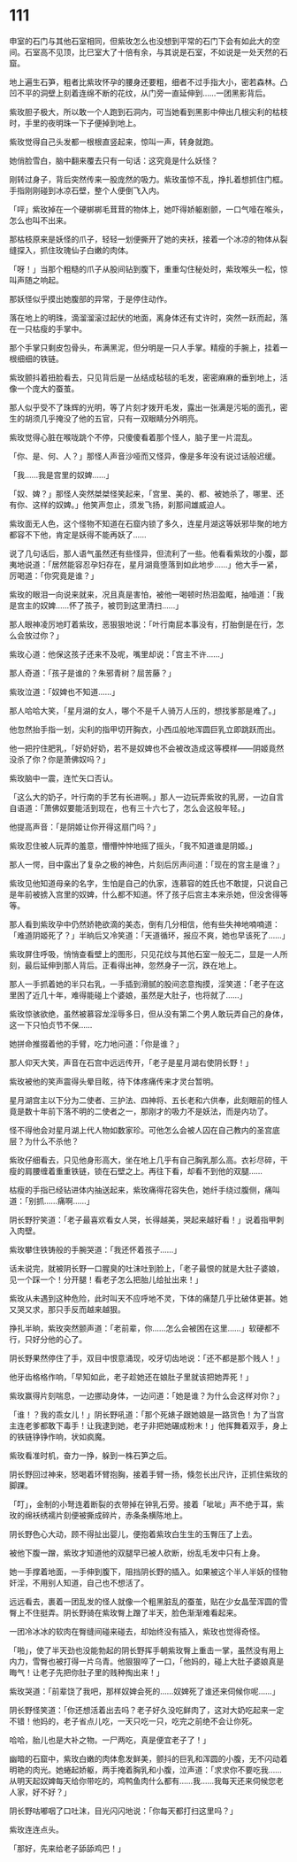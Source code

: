 # 111

申室的石门与其他石室相同，但紫玫怎么也没想到平常的石门下会有如此大的空间。石室高不见顶，比巳室大了十倍有余，与其说是石室，不如说是一处天然的石窟。

地上遍生石笋，粗者比紫玫怀孕的腰身还要粗，细者不过手指大小，密若森林。凸凹不平的洞壁上刻着连绵不断的花纹，从门旁一直延伸到……一团黑影背后。

紫玫胆子极大，所以敢一个人跑到石洞内，可当她看到黑影中伸出几根尖利的枯枝时，手里的夜明珠一下子便掉到地上。

紫玫觉得自己头发都一根根直竖起来，惊叫一声，转身就跑。

她俏脸雪白，脑中翻来覆去只有一句话：这究竟是什么妖怪？

刚转过身子，背后突然传来一股庞然的吸力。紫玫虽惊不乱，挣扎着想抓住门框。手指刚刚碰到冰凉石壁，整个人便倒飞入内。

「呯」紫玫掉在一个硬梆梆毛茸茸的物体上，她吓得娇躯剧颤，一口气噎在喉头，怎么也叫不出来。

那枯枝原来是妖怪的爪子，轻轻一划便撕开了她的夹袄，接着一个冰凉的物体从裂缝探入，抓住玫瑰仙子白嫩的肉体。

「呀！」当那个粗糙的爪子从股间钻到腹下，重重勾住秘处时，紫玫喉头一松，惊叫声随之响起。

那妖怪似乎摸出她腹部的异常，于是停住动作。

落在地上的明珠，滴溜溜滚过起伏的地面，离身体还有丈许时，突然一跃而起，落在一只枯瘦的手掌中。

那个手掌只剩皮包骨头，布满黑泥，但分明是一只人手掌。精瘦的手腕上，挂着一根细细的铁链。

紫玫颤抖着扭脸看去，只见背后是一丛结成毡毯的毛发，密密麻麻的垂到地上，活像一个庞大的蚕茧。

那人似乎受不了珠辉的光明，等了片刻才拨开毛发，露出一张满是污垢的面孔，密生的胡须几乎掩没了他的五官，只有一双眼睛分外明亮。

紫玫觉得心脏在喉咙跳个不停，只傻傻看着那个怪人，脑子里一片混乱。

「你、是、何、人？」那怪人声音沙哑而又怪异，像是多年没有说过话般迟缓。

「我……我是宫里的奴婢……」

「奴、婢？」那怪人突然桀桀怪笑起来，「宫里、美的、都、被她杀了，哪里、还有你、这样的奴婢。」他笑声忽止，须发飞扬，刹那间雄威迫人。

紫玫面无人色，这个怪物不知道在石窟内锁了多久，连星月湖这等妖邪毕聚的地方都容不下他，肯定是妖得不能再妖了……

说了几句话后，那人语气虽然还有些怪异，但流利了一些。他看看紫玫的小腹，鄙夷地说道：「居然能容忍孕妇存在，星月湖竟堕落到如此地步……」他大手一紧，厉喝道：「你究竟是谁？」

紫玫的眼泪一向说来就来，况且真是害怕，被他一喝顿时热泪盈眶，抽噎道：「我是宫主的奴婢……怀了孩子，被罚到这里清扫……」

那人眼神凌厉地盯着紫玫，恶狠狠地说：「叶行南屁本事没有，打胎倒是在行，怎么会放过你？」

紫玫心道：他保这孩子还来不及呢，嘴里却说：「宫主不许……」

那人奇道：「孩子是谁的？朱邪青树？屈苦藤？」

紫玫泣道：「奴婢也不知道……」

那人哈哈大笑，「星月湖的女人，哪个不是千人骑万人压的，想找爹那是难了。」

他忽然抬手指一划，尖利的指甲切开胸衣，小西瓜般地浑圆巨乳立即跳跃而出。

他一把拧住肥乳，「好奶好奶，若不是奴婢也不会被改造成这等模样——阴姬竟然没杀了你？你是萧佛奴吗？」

紫玫脑中一震，连忙矢口否认。

「这么大的奶子，叶行南的手艺有长进啊。」那人一边玩弄紫玫的乳房，一边自言自语道：「萧佛奴要能活到现在，也有三十六七了，怎么会这般年轻。」

他提高声音：「是阴姬让你开得这扇门吗？」

紫玫忍住被人玩弄的羞意，懵懵忡忡地摇了摇头，「我不知道谁是阴姬。」

那人一愕，目中露出了复杂之极的神色，片刻后厉声问道：「现在的宫主是谁？」

紫玫见他知道母亲的名字，生怕是自己的仇家，连慕容的姓氏也不敢提，只说自己是年前被掳入宫里的奴婢，什么都不知道。怀了孩子后宫主本来杀她，但没舍得等等。

那人看到紫玫孕中仍然娇艳欲滴的美态，倒有几分相信，他有些失神地喃喃道：「难道阴姬死了？」半晌后又冷笑道：「天道循环，报应不爽，她也早该死了……」

紫玫屏住呼吸，悄悄查看壁上的图形，只见花纹与其他石室一般无二，显是一人所刻，最后延伸到那人背后。正看得出神，忽然身子一沉，跌在地上。

那人一手抓着她的半只右乳，一手插到滑腻的股间恣意掏摸，淫笑道：「老子在这里困了近几十年，难得能碰上个婆娘，虽然是大肚子，也将就了……」

紫玫惊骇欲绝，虽然被慕容龙淫辱多日，但从没有第二个男人敢玩弄自己的身体，这一下只怕贞节不保……

她拼命推掇着他的手臂，吃力地问道：「你是谁？」

那人仰天大笑，声音在石宫中远远传开，「老子是星月湖右使阴长野！」

紫玫被他的笑声震得头晕目眩，待下体疼痛传来才灵台暂明。

星月湖宫主以下分为二使者、三护法、四神将、五长老和六供奉，此刻眼前的怪人竟是数十年前下落不明的二使者之一，那刚才的吸力不是妖法，而是内功了。

怪不得他会对星月湖上代人物如数家珍。可他怎么会被人囚在自己教内的圣宫底层？为什么不杀他？

紫玫仔细看去，只见他身形高大，坐在地上几乎有自己胸乳那么高。衣衫尽碎，干瘦的肩腰缠着重重铁链，锁在石壁之上。再往下看，却看不到他的双腿……

枯瘦的手指已经钻进体内抽送起来，紫玫痛得花容失色，她纤手绕过腹侧，痛叫道：「别抓……痛啊……」

阴长野狞笑道：「老子最喜欢看女人哭，长得越美，哭起来越好看！」说着指甲刺入肉壁。

紫玫攀住铁铸般的手腕哭道：「我还怀着孩子……」

话未说完，就被阴长野一口腥臭的吐沫吐到脸上，「老子最恨的就是大肚子婆娘，见一个踩一个！分开腿！看老子怎么把胎儿给扯出来！」

紫玫从未遇到这种危险，此时叫天不应呼地不灵，下体的痛楚几乎比破体更甚。她又哭又求，那只手反而越来越狠。

挣扎半晌，紫玫突然颤声道：「老前辈，你……怎么会被困在这里……」软硬都不行，只好分他的心了。

阴长野果然停住了手，双目中恨意涌现，咬牙切齿地说：「还不都是那个贱人！」

他牙齿格格作响，「早知如此，老子趁她还在娘肚子里就该把她弄死！」

紫玫赢得片刻喘息，一边挪动身体，一边问道：「她是谁？为什么会这样对你？」

「谁！？我的乖女儿！」阴长野吼道：「那个死婊子跟她娘是一路货色！为了当宫主连老爹都敢下毒手！让我逮到她，老子非把她碾成粉末！」他挥舞着双手，身上的铁链铮铮作响，状如疯魔。

紫玫看准时机，奋力一挣，躲到一株石笋之后。

阴长野回过神来，怒喝着环臂抱胸，接着手臂一扬，倏忽长出尺许，正抓住紫玫的脚踝。

「叮」，金制的小弩连着断裂的衣带掉在钟乳石旁。接着「呲呲」声不绝于耳，紫玫的绵袄绣襦片刻便被撕成碎片，赤条条横陈地上。

阴长野色心大动，顾不得扯出婴儿，便抱着紫玫白生生的玉臀压了上去。

被他下腹一蹭，紫玫才知道他的双腿早已被人砍断，纷乱毛发中只有上身。

她一手撑着地面，一手伸到腹下，阻挡阴长野的插入。如果被这个半人半妖的怪物奸淫，不用别人知道，自己也不想活了。

远远看去，裹着一团乱发的怪人就像一个粗黑脏乱的蚕茧，贴在少女晶莹浑圆的雪臀上不住挺弄。阴长野骑在紫玫臀上蹭了半天，脸色渐渐难看起来。

一团冷冰冰的软肉在臀缝间碰来碰去，却始终没有插入，紫玫也觉得奇怪。

「啪」，使了半天劲也没能勃起的阴长野挥手朝紫玫臀上重击一掌，虽然没有用上内力，雪臀也被打得一片乌青。他狠狠啐了一口，「他妈的，碰上大肚子婆娘真是晦气！让老子先把你肚子里的贱种掏出来！」

紫玫哭道：「前辈饶了我吧，那样奴婢会死的……奴婢死了谁还来伺候你呢……」

阴长野怪笑道：「你还想活着出去吗？老子好久没吃鲜肉了，这对大奶吃起来一定不错！他妈的，老子省点儿吃，一天只吃一只，吃完之前绝不会让你死。

哈哈，胎儿也是大补之物。一尸两吃，真是便宜老子了！」

幽暗的石窟中，紫玫白嫩的肉体愈发鲜美，颤抖的巨乳和浑圆的小腹，无不闪动着明艳的肉光。她蜷起娇躯，两手掩着胸乳和小腹，泣声道：「求求你不要吃我……从明天起奴婢每天给你带吃的，鸡鸭鱼肉什么都有……我……我每天还来伺候您老人家，好不好？」

阴长野咕嘟咽了口吐沫，目光闪闪地说：「你每天都打扫这里吗？」

紫玫连连点头。

「那好，先来给老子舔舔鸡巴！」

